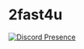 # 2fast4u
[![Discord Presence](https://lanyard.cnrad.dev/api/329328305675304961)](https://discord.com/users/329328305675304961)
